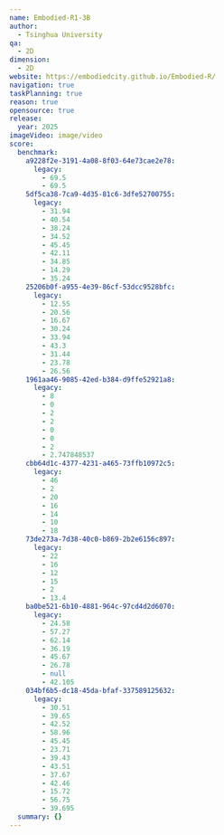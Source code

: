 ```yaml
---
name: Embodied-R1-3B
author:
  - Tsinghua University
qa:
  - 2D
dimension:
  - 2D
website: https://embodiedcity.github.io/Embodied-R/
navigation: true
taskPlanning: true
reason: true
opensource: true
release:
  year: 2025
imageVideo: image/video
score:
  benchmark:
    a9228f2e-3191-4a08-8f03-64e73cae2e78:
      legacy:
        - 69.5
        - 69.5
    5df5ca38-7ca9-4d35-81c6-3dfe52700755:
      legacy:
        - 31.94
        - 40.54
        - 38.24
        - 34.52
        - 45.45
        - 42.11
        - 34.85
        - 14.29
        - 35.24
    25206b0f-a955-4e39-86cf-53dcc9528bfc:
      legacy:
        - 12.55
        - 20.56
        - 16.67
        - 30.24
        - 33.94
        - 43.3
        - 31.44
        - 23.78
        - 26.56
    1961aa46-9085-42ed-b384-d9ffe52921a8:
      legacy:
        - 8
        - 0
        - 2
        - 2
        - 0
        - 0
        - 2
        - 2.747848537
    cbb64d1c-4377-4231-a465-73ffb10972c5:
      legacy:
        - 46
        - 2
        - 20
        - 16
        - 14
        - 10
        - 18
    73de273a-7d38-40c0-b869-2b2e6156c897:
      legacy:
        - 22
        - 16
        - 12
        - 15
        - 2
        - 13.4
    ba0be521-6b10-4881-964c-97cd4d2d6070:
      legacy:
        - 24.58
        - 57.27
        - 62.14
        - 36.19
        - 45.67
        - 26.78
        - null
        - 42.105
    034bf6b5-dc18-45da-bfaf-337589125632:
      legacy:
        - 30.51
        - 39.65
        - 42.52
        - 58.96
        - 45.45
        - 23.71
        - 39.43
        - 43.51
        - 37.67
        - 42.46
        - 15.72
        - 56.75
        - 39.695
  summary: {}
---
```

